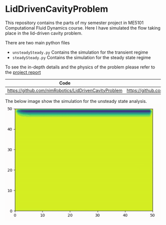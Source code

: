 # LidDrivenCavityProblem

This repository contains the parts of my semester project in ME5101 Computational Fluid Dynamics course. Here I have simulated the flow taking place in the lid-driven cavity problem.

There are two main python files
* `unsteadySteady.py` Contains the simulation for the transient regime
* `steadySteady.py` Contains the simulation for the steady state regime

To see the in-depth details and the physics of the problem please refer to the [project report](https://github.com/AakashSYadav/LidDrivenCavityProblem/blob/master/projectReport.pdf)

| Code | Report |
|------|--------|
|<https://github.com/nimRobotics/LidDrivenCavityProblem> | <https://github.com/AakashSYadav/LidDrivenCavityProblem/blob/master/projectReport.pdf> |

The below image show the simulation for the unsteady state analysis.
![](media/sim.gif)


